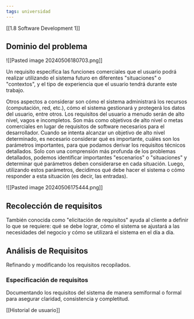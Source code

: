 ```yaml
---
tags: universidad
---
```

[[1.8 Software Development 1]]

## Dominio del problema
![[Pasted image 20240506180703.png]]

Un requisito especifica las funciones comerciales que el usuario podrá  realizar utilizando el sistema futuro en diferentes "situaciones" o "contextos", y el tipo de experiencia que el usuario tendrá durante este trabajo.

Otros aspectos a considerar son cómo el sistema administrará los recursos (computación, red, etc.), cómo el sistema gestionará y  protegerá los datos del usuario, entre otros.  Los requisitos del usuario a menudo serán de alto nivel, vagos e incompletos. Son más como objetivos de alto nivel o metas comerciales en lugar de requisitos de software necesarios para el desarrollador. Cuando se intenta alcanzar un objetivo de alto nivel determinado, es necesario considerar qué es importante, cuáles son los parámetros importantes, para que podamos derivar los requisitos técnicos detallados. Solo con una comprensión más profunda de los problemas detallados, podemos identificar importantes "escenarios" o "situaciones" y determinar qué parámetros deben considerarse en cada situación. Luego, utilizando estos parámetros, decidimos qué debe hacer el sistema o cómo  responder a esta situación (es decir, las entradas).  

![[Pasted image 20240506175444.png]]

## Recolección de requisitos
También conocida como "elicitación de requisitos" ayuda al cliente a definir lo que se requiere: qué se debe lograr, cómo el sistema se ajustará a las necesidades del negocio y cómo se utilizará el sistema en el día a día.

## Análisis de Requisitos
Refinando y modificando los requisitos recopilados.
### Especificación de requisitos
Documentando los requisitos del sistema de manera semiformal o formal para asegurar claridad, consistencia y completitud.


[[Historial de usuario]]

